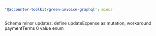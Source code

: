 ```yaml
---
'@accounter-toolkit/green-invoice-graphql': minor
---
```


Schema minor updates: define updateExpense as mutation, workaround paymentTerms 0 value enum
